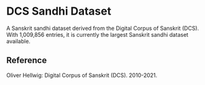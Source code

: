 # DCS Sandhi Dataset

A Sanskrit sandhi dataset derived from the Digital Corpus of Sanskrit (DCS). With 1,009,856 entries, it is currently the largest Sanskrit sandhi dataset available.

## Reference

Oliver Hellwig: Digital Corpus of Sanskrit (DCS). 2010-2021.
